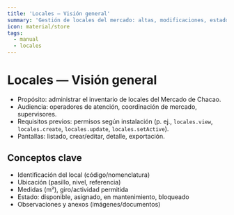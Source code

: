 ```yaml
---
title: 'Locales — Visión general'
summary: 'Gestión de locales del mercado: altas, modificaciones, estado y disponibilidad.'
icon: material/store
tags:
  - manual
  - locales
---
```


# Locales — Visión general

- Propósito: administrar el inventario de locales del Mercado de Chacao.
- Audiencia: operadores de atención, coordinación de mercado, supervisores.
- Requisitos previos: permisos según instalación (p. ej., `locales.view`, `locales.create`, `locales.update`, `locales.setActive`).
- Pantallas: listado, crear/editar, detalle, exportación.

## Conceptos clave
- Identificación del local (código/nomenclatura)
- Ubicación (pasillo, nivel, referencia)
- Medidas (m²), giro/actividad permitida
- Estado: disponible, asignado, en mantenimiento, bloqueado
- Observaciones y anexos (imágenes/documentos)

